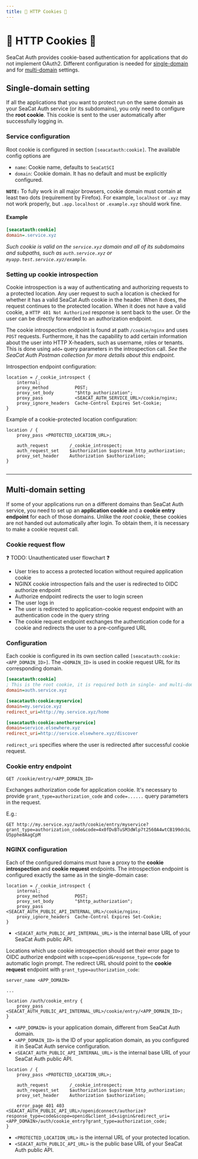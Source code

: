 ```yaml
---
title: 🍪 HTTP Cookies 🍪
---
```


# 🍪 HTTP Cookies 🍪

SeaCat Auth provides cookie-based authentication for applications that do not implement OAuth2.
Different configuration is needed for [single-domain](#single-domain-setting) and 
for [multi-domain](#multi-domain-setting) settings.


## <a name="single-domain-setting"></a> Single-domain setting

If all the applications that you want to protect run on the same domain as your SeaCat Auth service (or its subdomains), 
you only need to configure the **root cookie**.
This cookie is sent to the user automatically after successfully logging in.


### Service configuration

Root cookie is configured in section `[seacatauth:cookie]`.
The available config options are
- `name`: Cookie name, defaults to `SeaCatSCI`
- `domain`: Cookie domain. It has no default and must be explicitly configured.

**`NOTE:`** To fully work in all major browsers, cookie domain must contain at least two dots (requirement by Firefox).
For example, `localhost` or `.xyz` may not work properly, but `.app.localhost` or `.example.xyz` should work fine.


#### Example

```ini
[seacatauth:cookie]
domain=.service.xyz
```

*Such cookie is valid on the `service.xyz` domain and all of its subdomains and subpaths, 
such as `auth.service.xyz` or `myapp.test.service.xyz/example`.*


### Setting up cookie introspection

Cookie introspection is a way of authenticating and authorizing requests to a protected location.
Any user request to such a location is checked for whether it has a valid SeaCat Auth cookie in the header.
When it does, the request continues to the protected location.
When it does not have a valid cookie, a `HTTP 401 Not Authorized` response is sent back to the user. 
Or the user can be directly forwarded to an authorization endpoint.

The cookie introspection endpoint is found at path `/cookie/nginx` and uses `POST` requests.
Furthermore, it has the capability to add certain information about the user into HTTP X-headers, 
such as username, roles or tenants.
This is done using `add=` query parameters in the introspection call.
*See the SeaCat Auth Postman collection for more details about this endpoint.*

Introspection endpoint configuration:

```nginx
location = /_cookie_introspect {
    internal;
    proxy_method          POST;
    proxy_set_body        "$http_authorization";
    proxy_pass            <SEACAT_AUTH_SERVICE_URL>/cookie/nginx;
    proxy_ignore_headers  Cache-Control Expires Set-Cookie;
}
```

Example of a cookie-protected location configuration:

```nginx
location / {
    proxy_pass <PROTECTED_LOCATION_URL>;
    
    auth_request        /_cookie_introspect;
    auth_request_set    $authorization $upstream_http_authorization;
    proxy_set_header    Authorization $authorization;
}


```


---

## <a name="multi-domain-setting"></a> Multi-domain setting

If some of your applications run on a different domains than SeaCat Auth service, 
you need to set up an **application cookie** and a **cookie entry endpoint** for each of those domains.
Unlike the *root cookie*, these cookies are not handed out automatically after login.
To obtain them, it is necessary to make a cookie request call.


### Cookie request flow

❓ TODO: Unauthenticated user flowchart ❓

- User tries to access a protected location without required application cookie
- NGINX cookie introspection fails and the user is redirected to OIDC authorize endpoint
- Authorize endpoint redirects the user to login screen
- The user logs in
- The user is redirected to application-cookie request endpoint with an authentication code in the query string
- The cookie request endpoint exchanges the authentication code for a cookie 
  and redirects the user to a pre-configured URL


### Configuration

Each cookie is configured in its own section called `[seacatauth:cookie:<APP_DOMAIN_ID>]`.
The `<DOMAIN_ID>` is used in cookie request URL for its corresponding domain.

```ini
[seacatauth:cookie]
; This is the root cookie, it is required both in single- and multi-domain setting
domain=auth.service.xyz

[seacatauth:cookie:myservice]
domain=my.service.xyz
redirect_uri=http://my.service.xyz/home

[seacatauth:cookie:anotherservice]
domain=service.elsewhere.xyz
redirect_uri=http://service.elsewhere.xyz/discover
```

`redirect_uri` specifies where the user is redirected after successful cookie request.


### Cookie entry endpoint

`GET /cookie/entry/<APP_DOMAIN_ID>`

Exchanges authorization code for application cookie. 
It's necessary to provide `grant_type=authorization_code` and `code=......` query parameters in the request.

E.g.:

`GET http://my.service.xyz/auth/cookie/entry/myservice?grant_type=authorization_code&code=4x0fDvBTuSM3dWlp7t2560A4wtCB199dcbLU5pphe8AagCpM`


### NGINX configuration

Each of the configured domains must have a proxy to the **cookie introspection** and **cookie request** endpoints.
The introspection endpoint is configured exactly the same as in the single-domain case:

```nginx
location = /_cookie_introspect {
    internal;
    proxy_method          POST;
    proxy_set_body        "$http_authorization";
    proxy_pass            <SEACAT_AUTH_PUBLIC_API_INTERNAL_URL>/cookie/nginx;
    proxy_ignore_headers  Cache-Control Expires Set-Cookie;
}
```

- `<SEACAT_AUTH_PUBLIC_API_INTERNAL_URL>` is the internal base URL of your SeaCat Auth public API.

Locations which use cookie introspection should set their error page to OIDC authorize endpoint 
with `scope=openid&response_type=code` for automatic login prompt.
The redirect URL should point to the **cookie request** endpoint with `grant_type=authorization_code`:

```nginx
server_name <APP_DOMAIN>

...

location /auth/cookie_entry {
	proxy_pass <SEACAT_AUTH_PUBLIC_API_INTERNAL_URL>/cookie/entry/<APP_DOMAIN_ID>;
}
```

- `<APP_DOMAIN>` is your application domain, different from SeaCat Auth domain.
- `<APP_DOMAIN_ID>` is the ID of your application domain, as you configured it in SeaCat Auth service configuration.
- `<SEACAT_AUTH_PUBLIC_API_INTERNAL_URL>` is the internal base URL of your SeaCat Auth public API.

```nginx
location / {
	proxy_pass <PROTECTED_LOCATION_URL>;

	auth_request        /_cookie_introspect;
    auth_request_set    $authorization $upstream_http_authorization;
    proxy_set_header    Authorization $authorization;
    
    error_page 401 403 <SEACAT_AUTH_PUBLIC_API_URL>/openidconnect/authorize?response_type=code&scope=openid&client_id=signin&redirect_uri=<APP_DOMAIN>/auth/cookie_entry?grant_type=authorization_code;
}
```

- `<PROTECTED_LOCATION_URL>` is the internal URL of your protected location.
- `<SEACAT_AUTH_PUBLIC_API_URL>` is the public base URL of your SeaCat Auth public API.
